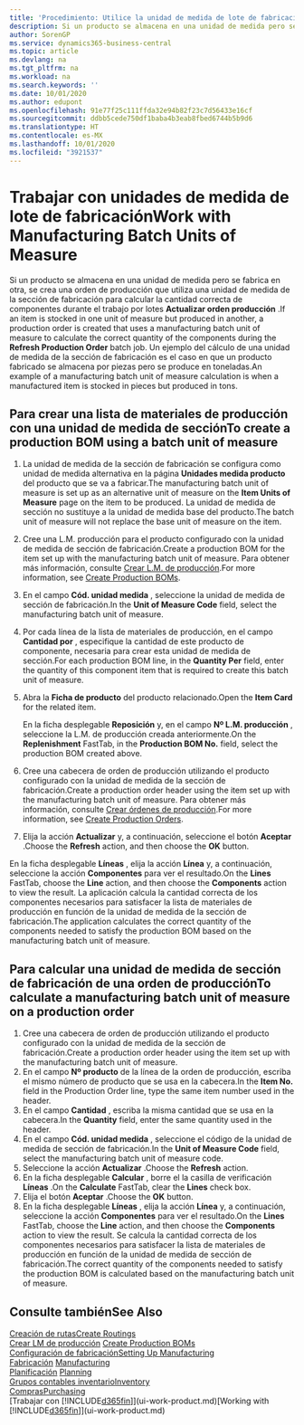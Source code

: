 ```yaml
---
title: 'Procedimiento: Utilice la unidad de medida de lote de fabricación | Documentos de Microsoft'
description: Si un producto se almacena en una unidad de medida pero se fabrica en otra distinta, en la orden de producción debe usar una unidad de medida de lote de fabricación para calcular la cantidad correcta de componentes. Un ejemplo del cálculo de una unidad de medida de la sección de fabricación es el caso en que un producto fabricado se almacena por piezas pero se produce en toneladas.
author: SorenGP
ms.service: dynamics365-business-central
ms.topic: article
ms.devlang: na
ms.tgt_pltfrm: na
ms.workload: na
ms.search.keywords: ''
ms.date: 10/01/2020
ms.author: edupont
ms.openlocfilehash: 91e77f25c111ffda32e94b82f23c7d56433e16cf
ms.sourcegitcommit: ddbb5cede750df1baba4b3eab8fbed6744b5b9d6
ms.translationtype: HT
ms.contentlocale: es-MX
ms.lasthandoff: 10/01/2020
ms.locfileid: "3921537"
---
```

# <a name="work-with-manufacturing-batch-units-of-measure"></a><span data-ttu-id="09250-104">Trabajar con unidades de medida de lote de fabricación</span><span class="sxs-lookup"><span data-stu-id="09250-104">Work with Manufacturing Batch Units of Measure</span></span>
<span data-ttu-id="09250-105">Si un producto se almacena en una unidad de medida pero se fabrica en otra, se crea una orden de producción que utiliza una unidad de medida de la sección de fabricación para calcular la cantidad correcta de componentes durante el trabajo por lotes **Actualizar orden producción** .</span><span class="sxs-lookup"><span data-stu-id="09250-105">If an item is stocked in one unit of measure but produced in another, a production order is created that uses a manufacturing batch unit of measure to calculate the correct quantity of the components during the **Refresh Production Order** batch job.</span></span> <span data-ttu-id="09250-106">Un ejemplo del cálculo de una unidad de medida de la sección de fabricación es el caso en que un producto fabricado se almacena por piezas pero se produce en toneladas.</span><span class="sxs-lookup"><span data-stu-id="09250-106">An example of a manufacturing batch unit of measure calculation is when a manufactured item is stocked in pieces but produced in tons.</span></span>  

## <a name="to-create-a-production-bom-using-a-batch-unit-of-measure"></a><span data-ttu-id="09250-107">Para crear una lista de materiales de producción con una unidad de medida de sección</span><span class="sxs-lookup"><span data-stu-id="09250-107">To create a production BOM using a batch unit of measure</span></span>  
1.  <span data-ttu-id="09250-108">La unidad de medida de la sección de fabricación se configura como unidad de medida alternativa en la página **Unidades medida producto** del producto que se va a fabricar.</span><span class="sxs-lookup"><span data-stu-id="09250-108">The manufacturing batch unit of measure is set up as an alternative unit of measure on the **Item Units of Measure** page on the item to be produced.</span></span> <span data-ttu-id="09250-109">La unidad de medida de sección no sustituye a la unidad de medida base del producto.</span><span class="sxs-lookup"><span data-stu-id="09250-109">The batch unit of measure will not replace the base unit of measure on the item.</span></span>  
2.  <span data-ttu-id="09250-110">Cree una L.M. producción para el producto configurado con la unidad de medida de sección de fabricación.</span><span class="sxs-lookup"><span data-stu-id="09250-110">Create a production BOM for the item set up with the manufacturing batch unit of measure.</span></span> <span data-ttu-id="09250-111">Para obtener más información, consulte [Crear L.M. de producción](production-how-to-create-production-boms.md).</span><span class="sxs-lookup"><span data-stu-id="09250-111">For more information, see [Create Production BOMs](production-how-to-create-production-boms.md).</span></span>  
3.  <span data-ttu-id="09250-112">En el campo **Cód. unidad medida** , seleccione la unidad de medida de sección de fabricación.</span><span class="sxs-lookup"><span data-stu-id="09250-112">In the **Unit of Measure Code** field, select the manufacturing batch unit of measure.</span></span>  
4.  <span data-ttu-id="09250-113">Por cada línea de la lista de materiales de producción, en el campo **Cantidad por** , especifique la cantidad de este producto de componente, necesaria para crear esta unidad de medida de sección.</span><span class="sxs-lookup"><span data-stu-id="09250-113">For each production BOM line, in the **Quantity Per** field, enter the quantity of this component item that is required to create this batch unit of measure.</span></span>  
5.  <span data-ttu-id="09250-114">Abra la **Ficha de producto** del producto relacionado.</span><span class="sxs-lookup"><span data-stu-id="09250-114">Open the **Item Card** for the related item.</span></span>  

    <span data-ttu-id="09250-115">En la ficha desplegable **Reposición** y, en el campo **Nº L.M. producción** , seleccione la L.M. de producción creada anteriormente.</span><span class="sxs-lookup"><span data-stu-id="09250-115">On the **Replenishment** FastTab, in the **Production BOM No.** field, select the production BOM created above.</span></span>  
6.  <span data-ttu-id="09250-116">Cree una cabecera de orden de producción utilizando el producto configurado con la unidad de medida de la sección de fabricación.</span><span class="sxs-lookup"><span data-stu-id="09250-116">Create a production order header using the item set up with the manufacturing batch unit of measure.</span></span> <span data-ttu-id="09250-117">Para obtener más información, consulte [Crear órdenes de producción](production-how-to-create-production-orders.md).</span><span class="sxs-lookup"><span data-stu-id="09250-117">For more information, see [Create Production Orders](production-how-to-create-production-orders.md).</span></span>  
7.  <span data-ttu-id="09250-118">Elija la acción **Actualizar** y, a continuación, seleccione el botón **Aceptar** .</span><span class="sxs-lookup"><span data-stu-id="09250-118">Choose the **Refresh** action, and then choose  the **OK** button.</span></span>  

<span data-ttu-id="09250-119">En la ficha desplegable **Líneas** , elija la acción **Línea** y, a continuación, seleccione la acción **Componentes** para ver el resultado.</span><span class="sxs-lookup"><span data-stu-id="09250-119">On the **Lines** FastTab, choose the **Line** action, and then choose the **Components** action to view the result.</span></span> <span data-ttu-id="09250-120">La aplicación calcula la cantidad correcta de los componentes necesarios para satisfacer la lista de materiales de producción en función de la unidad de medida de la sección de fabricación.</span><span class="sxs-lookup"><span data-stu-id="09250-120">The application calculates the correct quantity of the components needed to satisfy the production BOM based on the manufacturing batch unit of measure.</span></span>  

## <a name="to-calculate-a-manufacturing-batch-unit-of-measure-on-a-production-order"></a><span data-ttu-id="09250-121">Para calcular una unidad de medida de sección de fabricación de una orden de producción</span><span class="sxs-lookup"><span data-stu-id="09250-121">To calculate a manufacturing batch unit of measure on a production order</span></span>  
1.  <span data-ttu-id="09250-122">Cree una cabecera de orden de producción utilizando el producto configurado con la unidad de medida de la sección de fabricación.</span><span class="sxs-lookup"><span data-stu-id="09250-122">Create a production order header using the item set up with the manufacturing batch unit of measure.</span></span>  
2.  <span data-ttu-id="09250-123">En el campo **Nº producto** de la línea de la orden de producción, escriba el mismo número de producto que se usa en la cabecera.</span><span class="sxs-lookup"><span data-stu-id="09250-123">In the **Item No.** field in the Production Order line, type the same item number used in the header.</span></span>  
3.  <span data-ttu-id="09250-124">En el campo **Cantidad** , escriba la misma cantidad que se usa en la cabecera.</span><span class="sxs-lookup"><span data-stu-id="09250-124">In the **Quantity** field, enter the same quantity used in the header.</span></span>  
4.  <span data-ttu-id="09250-125">En el campo **Cód. unidad medida** , seleccione el código de la unidad de medida de sección de fabricación.</span><span class="sxs-lookup"><span data-stu-id="09250-125">In the **Unit of Measure Code** field, select the manufacturing batch unit of measure code.</span></span>  
5.  <span data-ttu-id="09250-126">Seleccione la acción **Actualizar** .</span><span class="sxs-lookup"><span data-stu-id="09250-126">Choose the **Refresh** action.</span></span>
6.  <span data-ttu-id="09250-127">En la ficha desplegable **Calcular** , borre el la casilla de verificación **Líneas** .</span><span class="sxs-lookup"><span data-stu-id="09250-127">On the **Calculate** FastTab, clear the **Lines** check box.</span></span>  
7.  <span data-ttu-id="09250-128">Elija el botón **Aceptar** .</span><span class="sxs-lookup"><span data-stu-id="09250-128">Choose the **OK** button.</span></span>  
8.  <span data-ttu-id="09250-129">En la ficha desplegable **Líneas** , elija la acción **Línea** y, a continuación, seleccione la acción **Componentes** para ver el resultado.</span><span class="sxs-lookup"><span data-stu-id="09250-129">On the **Lines** FastTab, choose the **Line** action, and then choose the **Components** action to view the result.</span></span> <span data-ttu-id="09250-130">Se calcula la cantidad correcta de los componentes necesarios para satisfacer la lista de materiales de producción en función de la unidad de medida de sección de fabricación.</span><span class="sxs-lookup"><span data-stu-id="09250-130">The correct quantity of the components needed to satisfy the production BOM is calculated based on the manufacturing batch unit of measure.</span></span>  

## <a name="see-also"></a><span data-ttu-id="09250-131">Consulte también</span><span class="sxs-lookup"><span data-stu-id="09250-131">See Also</span></span>  
[<span data-ttu-id="09250-132">Creación de rutas</span><span class="sxs-lookup"><span data-stu-id="09250-132">Create Routings</span></span>](production-how-to-create-routings.md)  
<span data-ttu-id="09250-133">[Crear LM de producción](production-how-to-create-production-boms.md)   </span><span class="sxs-lookup"><span data-stu-id="09250-133">[Create Production BOMs](production-how-to-create-production-boms.md)   </span></span>  
[<span data-ttu-id="09250-134">Configuración de fabricación</span><span class="sxs-lookup"><span data-stu-id="09250-134">Setting Up Manufacturing</span></span>](production-configure-production-processes.md)  
<span data-ttu-id="09250-135">[Fabricación](production-manage-manufacturing.md)  </span><span class="sxs-lookup"><span data-stu-id="09250-135">[Manufacturing](production-manage-manufacturing.md)  </span></span>  
<span data-ttu-id="09250-136">[Planificación](production-planning.md) </span><span class="sxs-lookup"><span data-stu-id="09250-136">[Planning](production-planning.md) </span></span>  
[<span data-ttu-id="09250-137">Grupos contables inventario</span><span class="sxs-lookup"><span data-stu-id="09250-137">Inventory</span></span>](inventory-manage-inventory.md)  
[<span data-ttu-id="09250-138">Compras</span><span class="sxs-lookup"><span data-stu-id="09250-138">Purchasing</span></span>](purchasing-manage-purchasing.md)  
<span data-ttu-id="09250-139">[Trabajar con [!INCLUDE[d365fin](includes/d365fin_md.md)]](ui-work-product.md)</span><span class="sxs-lookup"><span data-stu-id="09250-139">[Working with [!INCLUDE[d365fin](includes/d365fin_md.md)]](ui-work-product.md)</span></span>  
